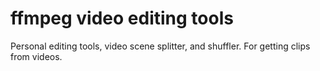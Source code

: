 # ffmpeg video editing tools
Personal editing tools, video scene splitter, and shuffler. For getting clips from videos.
